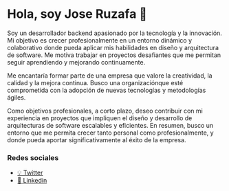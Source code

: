 # Hola, soy Jose Ruzafa 👋

Soy un desarrollador backend apasionado por la tecnología y la innovación. Mi objetivo es crecer profesionalmente en un entorno dinámico y colaborativo donde pueda aplicar mis habilidades en diseño y arquitectura de software. Me motiva trabajar en proyectos desafiantes que me permitan seguir aprendiendo y mejorando continuamente.

Me encantaría formar parte de una empresa que valore la creatividad, la calidad y la mejora continua. Busco una organizaciónque esté comprometida con la adopción de nuevas tecnologías y metodologías ágiles. 

Como objetivos profesionales, a corto plazo, deseo contribuir con mi experiencia en proyectos que impliquen el diseño y desarrollo de arquitecturas de software escalables y eficientes.
En resumen, busco un entorno que me permita crecer tanto personal como profesionalmente, y donde pueda aportar significativamente al éxito de la empresa.

### Redes sociales
- [💡 Twitter](https://twitter.com/jruzafa)
- [👔 Linkedin](https://www.linkedin.com/in/joseruzafa)
